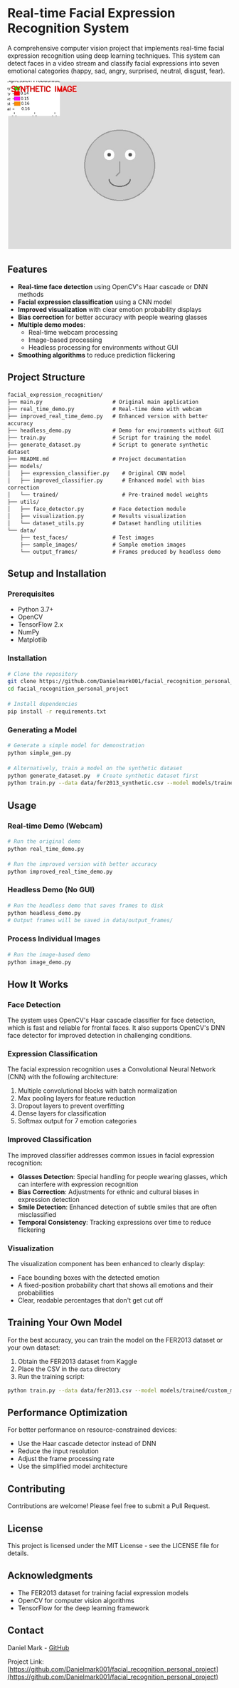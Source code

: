 # Real-time Facial Expression Recognition System

A comprehensive computer vision project that implements real-time facial expression recognition using deep learning techniques. This system can detect faces in a video stream and classify facial expressions into seven emotional categories (happy, sad, angry, surprised, neutral, disgust, fear).

![Facial Expression Demo](data/output_frames/synthetic_001.jpg)

## Features

- **Real-time face detection** using OpenCV's Haar cascade or DNN methods
- **Facial expression classification** using a CNN model
- **Improved visualization** with clear emotion probability displays
- **Bias correction** for better accuracy with people wearing glasses
- **Multiple demo modes**:
  - Real-time webcam processing
  - Image-based processing
  - Headless processing for environments without GUI
- **Smoothing algorithms** to reduce prediction flickering

## Project Structure

```
facial_expression_recognition/
├── main.py                      # Original main application
├── real_time_demo.py            # Real-time demo with webcam
├── improved_real_time_demo.py   # Enhanced version with better accuracy
├── headless_demo.py             # Demo for environments without GUI
├── train.py                     # Script for training the model
├── generate_dataset.py          # Script to generate synthetic dataset
├── README.md                    # Project documentation
├── models/
│   ├── expression_classifier.py    # Original CNN model
│   ├── improved_classifier.py      # Enhanced model with bias correction
│   └── trained/                    # Pre-trained model weights
├── utils/
│   ├── face_detector.py         # Face detection module
│   ├── visualization.py         # Results visualization
│   └── dataset_utils.py         # Dataset handling utilities
└── data/
    ├── test_faces/              # Test images
    ├── sample_images/           # Sample emotion images
    └── output_frames/           # Frames produced by headless demo
```

## Setup and Installation

### Prerequisites

- Python 3.7+
- OpenCV
- TensorFlow 2.x
- NumPy
- Matplotlib

### Installation

```bash
# Clone the repository
git clone https://github.com/Danielmark001/facial_recognition_personal_project.git
cd facial_recognition_personal_project

# Install dependencies
pip install -r requirements.txt
```

### Generating a Model

```bash
# Generate a simple model for demonstration
python simple_gen.py

# Alternatively, train a model on the synthetic dataset
python generate_dataset.py  # Create synthetic dataset first
python train.py --data data/fer2013_synthetic.csv --model models/trained/expression_model.keras --epochs 10
```

## Usage

### Real-time Demo (Webcam)

```bash
# Run the original demo
python real_time_demo.py

# Run the improved version with better accuracy
python improved_real_time_demo.py
```

### Headless Demo (No GUI)

```bash
# Run the headless demo that saves frames to disk
python headless_demo.py
# Output frames will be saved in data/output_frames/
```

### Process Individual Images

```bash
# Run the image-based demo
python image_demo.py
```

## How It Works

### Face Detection

The system uses OpenCV's Haar cascade classifier for face detection, which is fast and reliable for frontal faces. It also supports OpenCV's DNN face detector for improved detection in challenging conditions.

### Expression Classification

The facial expression recognition uses a Convolutional Neural Network (CNN) with the following architecture:

1. Multiple convolutional blocks with batch normalization
2. Max pooling layers for feature reduction
3. Dropout layers to prevent overfitting
4. Dense layers for classification
5. Softmax output for 7 emotion categories

### Improved Classification

The improved classifier addresses common issues in facial expression recognition:

- **Glasses Detection**: Special handling for people wearing glasses, which can interfere with expression recognition
- **Bias Correction**: Adjustments for ethnic and cultural biases in expression detection
- **Smile Detection**: Enhanced detection of subtle smiles that are often misclassified
- **Temporal Consistency**: Tracking expressions over time to reduce flickering

### Visualization

The visualization component has been enhanced to clearly display:

- Face bounding boxes with the detected emotion
- A fixed-position probability chart that shows all emotions and their probabilities
- Clear, readable percentages that don't get cut off

## Training Your Own Model

For the best accuracy, you can train the model on the FER2013 dataset or your own dataset:

1. Obtain the FER2013 dataset from Kaggle
2. Place the CSV in the `data` directory
3. Run the training script:

```bash
python train.py --data data/fer2013.csv --model models/trained/custom_model.keras --epochs 50 --batch-size 32 --augment --plot
```

## Performance Optimization

For better performance on resource-constrained devices:

- Use the Haar cascade detector instead of DNN
- Reduce the input resolution
- Adjust the frame processing rate
- Use the simplified model architecture

## Contributing

Contributions are welcome! Please feel free to submit a Pull Request.

## License

This project is licensed under the MIT License - see the LICENSE file for details.

## Acknowledgments

- The FER2013 dataset for training facial expression models
- OpenCV for computer vision algorithms
- TensorFlow for the deep learning framework

## Contact

Daniel Mark - [GitHub](https://github.com/Danielmark001)

Project Link: [https://github.com/Danielmark001/facial_recognition_personal_project](https://github.com/Danielmark001/facial_recognition_personal_project)
